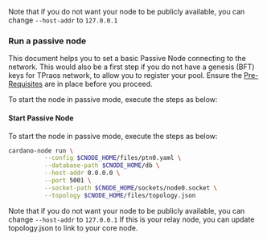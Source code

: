 Note that if you do not want your node to be publicly available, you can change `--host-addr` to `127.0.0.1`
### Run a passive node

This document helps you to set a basic Passive Node connecting to the network. This would also be a first step if you do not have a genesis (BFT) keys for TPraos network, to allow you to register your pool.
Ensure the [Pre-Requisites](Common.md#dependencies-and-folder-structure-setup) are in place before you proceed.

To start the node in passive mode, execute the steps as below:

#### Start Passive Node

To start the node in passive mode, execute the steps as below:

``` bash
cardano-node run \
          --config $CNODE_HOME/files/ptn0.yaml \
          --database-path $CNODE_HOME/db \
          --host-addr 0.0.0.0 \
          --port 5001 \
          --socket-path $CNODE_HOME/sockets/node0.socket \
          --topology $CNODE_HOME/files/topology.json
```

Note that if you do not want your node to be publicly available, you can change `--host-addr` to `127.0.0.1`
If this is your relay node, you can update topology.json to link to your core node.
